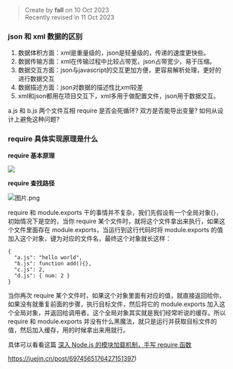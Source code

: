 > Create by **fall** on 10 Oct 2023<br/>
> Recently revised in 11 Oct 2023

### json 和 xml 数据的区别

1. 数据体积方面：xml是重量级的，json是轻量级的，传递的速度更快些。 
2. 数据传输方面：xml在传输过程中比较占带宽，json占带宽少，易于压缩。 
3. 数据交互方面：json与javascript的交互更加方便，更容易解析处理，更好的进行数据交互 
4. 数据描述方面：json对数据的描述性比xml较差 
5. xml和json都用在项目交互下，xml多用于做配置文件，json用于数据交互。 

a.js 和 b.js 两个文件互相 require 是否会死循环? 双方是否能导出变量? 如何从设计上避免这种问题?

### require 具体实现原理是什么

**require 基本原理**

 <img src="https://p9-juejin.byteimg.com/tos-cn-i-k3u1fbpfcp/0f1dbabee4d849d3a3e018c91f04c619~tplv-k3u1fbpfcp-watermark.image"  />

**require 查找路径**

<img src="https://p9-juejin.byteimg.com/tos-cn-i-k3u1fbpfcp/e49999989bcf496facdbc91179bebd71~tplv-k3u1fbpfcp-watermark.image" alt="图片.png" />

require 和 module.exports 干的事情并不复杂，我们先假设有一个全局对象{}，初始情况下是空的，当你 require 某个文件时，就将这个文件拿出来执行，如果这个文件里面存在 module.exports，当运行到这行代码时将 module.exports 的值加入这个对象，键为对应的文件名，最终这个对象就长这样：

```
{
  "a.js": "hello world",
  "b.js": function add(){},
  "c.js": 2,
  "d.js": { num: 2 }
}
```

当你再次 require 某个文件时，如果这个对象里面有对应的值，就直接返回给你，如果没有就重复前面的步骤，执行目标文件，然后将它的 module.exports 加入这个全局对象，并返回给调用者。这个全局对象其实就是我们经常听说的缓存。所以 require 和 module.exports 并没有什么黑魔法，就只是运行并获取目标文件的值，然后加入缓存，用的时候拿出来用就行。

具体可以看看这篇 [深入 Node.js 的模块加载机制，手写 require 函数](https://juejin.cn/post/6866973719634542606)

https://juejin.cn/post/6974565176427151397)